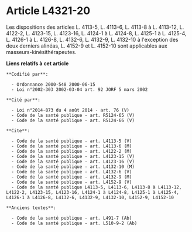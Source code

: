 # Article L4321-20

Les dispositions des articles L. 4113-5, L. 4113-6, L. 4113-8 à L. 4113-12, L. 4122-2, L. 4123-15, L. 4123-16, L. 4124-1 à L.
4124-8, L. 4125-1 à L. 4125-4, L. 4126-1 à L. 4126-8, L. 4132-6, L. 4132-9, L. 4132-10 à l'exception des deux derniers
alinéas, L. 4152-9 et L. 4152-10 sont applicables aux masseurs-kinésithérapeutes.

**Liens relatifs à cet article**

	**Codifié par**:

	  - Ordonnance 2000-548 2000-06-15
	  - Loi n°2002-303 2002-03-04 art. 92 JORF 5 mars 2002

	**Cité par**:

	  - Loi n°2014-873 du 4 août 2014 - art. 76 (V)
	  - Code de la santé publique - art. R5124-65 (V)
	  - Code de la santé publique - art. R5124-66 (V)

	**Cite**:

	  - Code de la santé publique - art. L4113-5 (V)
	  - Code de la santé publique - art. L4113-6 (M)
	  - Code de la santé publique - art. L4122-2 (M)
	  - Code de la santé publique - art. L4123-15 (V)
	  - Code de la santé publique - art. L4123-16 (V)
	  - Code de la santé publique - art. L4132-10 (M)
	  - Code de la santé publique - art. L4132-6 (V)
	  - Code de la santé publique - art. L4132-9 (M)
	  - Code de la santé publique - art. L4152-9 (V)
	  - Code de la santé publique L4113-5, L4113-6, L4113-8 à L4113-12, L4122-2, L4123-15, L4123-16, L4124-1 à L4124-8, L4125-1 à L4125-4, L4126-1 à L4126-8, L4132-6, L4132-9, L4132-10, L4152-9, L4152-10

	**Anciens textes**:

	  - Code de la santé publique - art. L491-7 (Ab)
	  - Code de la santé publique - art. L510-9-2 (Ab)

